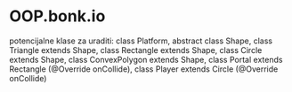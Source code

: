 # OOP.bonk.io
potencijalne klase za uraditi:
class Platform,
abstract class Shape,
class Triangle extends Shape,
class Rectangle extends Shape,
class Circle extends Shape,
class ConvexPolygon extends Shape,
class Portal extends Rectangle (@Override onCollide),
class Player extends Circle (@Override onCollide)
